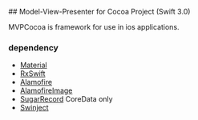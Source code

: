 ## Model-View-Presenter for Cocoa Project (Swift 3.0)

MVPCocoa is framework for use in ios applications.

### dependency

- [Material](https://github.com/CosmicMind/Material)
- [RxSwift](https://github.com/ReactiveX/RxSwift)
- [Alamofire](https://github.com/Alamofire/Alamofire)
- [AlamofireImage](https://github.com/Alamofire/AlamofireImage)
- [SugarRecord](https://github.com/carambalabs/SugarRecord) CoreData only
- [Swinject](https://github.com/Swinject/Swinject)
